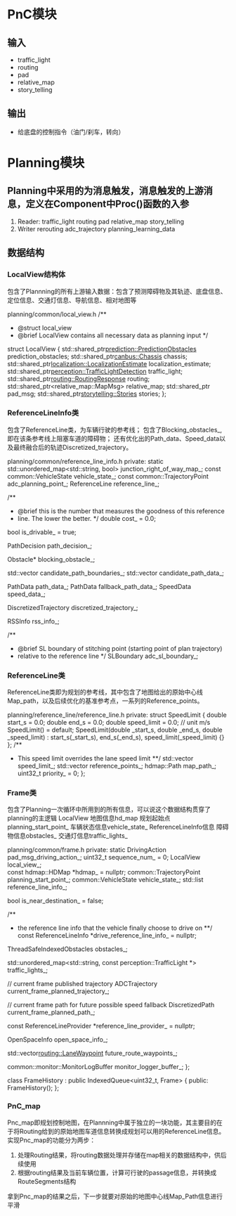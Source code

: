# PnC模块
## 输入
* traffic_light
* routing
* pad
* relative_map
* story_telling
## 输出
* 给底盘的控制指令（油门/刹车，转向）
# Planning模块
## Planning中采用的为消息触发，消息触发的上游消息，定义在Component中Proc()函数的入参
1. Reader:
traffic_light
routing
pad
relative_map
story_telling
2. Writer
rerouting
adc_trajectory
planning_learning_data

## 数据结构
### LocalView结构体
包含了Plannning的所有上游输入数据：包含了预测障碍物及其轨迹、底盘信息、定位信息、交通灯信息、导航信息、相对地图等

planning/common/local_view.h
/**
 * @struct local_view
 * @brief LocalView contains all necessary data as planning input
 */

struct LocalView {
  std::shared_ptr<prediction::PredictionObstacles> prediction_obstacles;
  std::shared_ptr<canbus::Chassis> chassis;
  std::shared_ptr<localization::LocalizationEstimate> localization_estimate;
  std::shared_ptr<perception::TrafficLightDetection> traffic_light;
  std::shared_ptr<routing::RoutingResponse> routing;
  std::shared_ptr<relative_map::MapMsg> relative_map;
  std::shared_ptr<PadMessage> pad_msg;
  std::shared_ptr<storytelling::Stories> stories;
};

### ReferenceLineInfo类
包含了ReferenceLine类，为车辆行驶的参考线；
包含了Blocking_obstacles_, 即在该条参考线上阻塞车道的障碍物；
还有优化出的Path_data、Speed_data以及最终融合后的轨迹Discretized_trajectory。

planning/common/reference_line_info.h
private:
  static std::unordered_map<std::string, bool> junction_right_of_way_map_;
  const common::VehicleState vehicle_state_;
  const common::TrajectoryPoint adc_planning_point_;
  ReferenceLine reference_line_;

  /**
   * @brief this is the number that measures the goodness of this reference
   * line. The lower the better.
   */
  double cost_ = 0.0;

  bool is_drivable_ = true;

  PathDecision path_decision_;

  Obstacle* blocking_obstacle_;

  std::vector<PathBoundary> candidate_path_boundaries_;
  std::vector<PathData> candidate_path_data_;

  PathData path_data_;
  PathData fallback_path_data_;
  SpeedData speed_data_;

  DiscretizedTrajectory discretized_trajectory_;

  RSSInfo rss_info_;

  /**
   * @brief SL boundary of stitching point (starting point of plan trajectory)
   * relative to the reference line
   */
  SLBoundary adc_sl_boundary_;


### ReferenceLine类
ReferenceLine类即为规划的参考线，其中包含了地图给出的原始中心线Map_path，以及后续优化的基准参考点，一系列的Reference_points。

planning/reference_line/reference_line.h
 private:
  struct SpeedLimit {
    double start_s = 0.0;
    double end_s = 0.0;
    double speed_limit = 0.0;  // unit m/s
    SpeedLimit() = default;
    SpeedLimit(double _start_s, double _end_s, double _speed_limit)
        : start_s(_start_s), end_s(_end_s), speed_limit(_speed_limit) {}
  };
  /**
   * This speed limit overrides the lane speed limit
   **/
  std::vector<SpeedLimit> speed_limit_;
  std::vector<ReferencePoint> reference_points_;
  hdmap::Path map_path_;
  uint32_t priority_ = 0;
};

### Frame类
包含了Planning一次循环中所用到的所有信息，可以说这个数据结构贯穿了planning的主逻辑
LocalView
地图信息hd_map
规划起始点planning_start_point_
车辆状态信息vehicle_state_
ReferenceLineInfo信息
障碍物信息obstacles_
交通灯信息traffic_lights_

planning/common/frame.h
private:
  static DrivingAction pad_msg_driving_action_;
  uint32_t sequence_num_ = 0;
  LocalView local_view_;                                                                  
  const hdmap::HDMap *hdmap_ = nullptr;
  common::TrajectoryPoint planning_start_point_;
  common::VehicleState vehicle_state_;
  std::list<ReferenceLineInfo> reference_line_info_;

  bool is_near_destination_ = false;

  /**
   * the reference line info that the vehicle finally choose to drive on
   **/
  const ReferenceLineInfo *drive_reference_line_info_ = nullptr;

  ThreadSafeIndexedObstacles obstacles_;

  std::unordered_map<std::string, const perception::TrafficLight *>
      traffic_lights_;

  // current frame published trajectory
  ADCTrajectory current_frame_planned_trajectory_;

  // current frame path for future possible speed fallback
  DiscretizedPath current_frame_planned_path_;

  const ReferenceLineProvider *reference_line_provider_ = nullptr;

  OpenSpaceInfo open_space_info_;

  std::vector<routing::LaneWaypoint> future_route_waypoints_;

  common::monitor::MonitorLogBuffer monitor_logger_buffer_;
};

class FrameHistory : public IndexedQueue<uint32_t, Frame> {
 public:
  FrameHistory();
};

### PnC_map
Pnc_map即规划控制地图，在Plannning中属于独立的一块功能，其主要目的在于将Routing给到的原始地图车道信息转换成规划可以用的ReferenceLine信息。实现Pnc_map的功能分为两步：
1. 处理Routing结果，将routing数据处理并存储在map相关的数据结构中，供后续使用
2. 根据routing结果及当前车辆位置，计算可行驶的passage信息，并转换成RouteSegments结构

拿到Pnc_map的结果之后，下一步就要对原始的地图中心线Map_Path信息进行平滑

